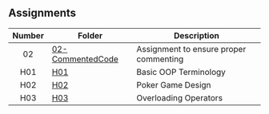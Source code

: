 ## Assignments

| Number | Folder | Description |
| :----: | ------ | ----------- |
| 02 | [02-CommentedCode](https://github.com/Taylor-Mendez/2143-OOP-Mendez/tree/master/Assignments/02-CommentedCode) | Assignment to ensure proper commenting |
| H01 | [H01](https://github.com/Taylor-Mendez/2143-OOP-Mendez/tree/master/Assignments/H01) | Basic OOP Terminology |
| H02 | [H02](https://github.com/Taylor-Mendez/2143-OOP-Mendez/tree/master/Assignments/H02) | Poker Game Design | 
| H03 | [H03](https://github.com/Taylor-Mendez/2143-OOP-Mendez/tree/master/Assignments/H03) | Overloading Operators |
